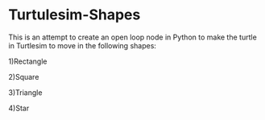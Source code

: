# Turtulesim-Shapes
This is an attempt to create an open loop node in Python to make the turtle in Turtlesim to move in the following shapes:


1)Rectangle


2)Square


3)Triangle


4)Star
